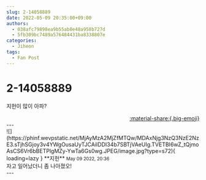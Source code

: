 ```yaml
---
slug: 2-14058889
date: 2022-05-09 20:35:00+09:00
authors:
  - 038afc79898ea9b55ab8e48a958b727d
  - 5fb309bc7489a576484431ba8338807e
categories:
  - Jiheon
tags:
  - Fan Post
---
```


# 2-14058889

<div class="post-container" markdown="1">
<div class="content-container md-sidebar__scrollwrap" markdown="1">

지헌이 많이 아파?

</div>
</div>

<div style="text-align: right;" markdown="1">
<a href="https://weverse.io/fromis9/fanpost/2-14058889" style="text-align: right;">:material-share:{.big-emoji}</a>
</div>
---

<div class="comments-container md-sidebar__scrollwrap" markdown="1">
<div class="comment" markdown="1">
<div class='id-container' markdown="1">
![](https://phinf.wevpstatic.net/MjAyMzA2MjZfMTQw/MDAxNjg3NzQ3NzE2NzE3.sTjhSGjoy3v4YWgOusaUyTJCAiIDDI34b7SBTjVAeUIg.TVETBI6wZ_tQjmoAsCS6Vr6bBETPlgMZy-YwTa6Gs0wg.JPEG/image.jpg?type=s72){ loading=lazy }
**<span class="artist">지헌</span>** <small>May 09 2022, 20:36</small><br>
</div>
<div class='comment-body' markdown="1">
자고 일어났더니 좀 나아졌오!
</div>
</div>
</div>
---
